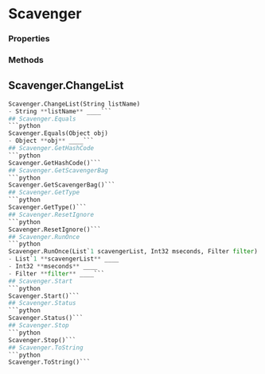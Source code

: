 # Scavenger    

### Properties  
 
### Methods  
## Scavenger.ChangeList
```python
Scavenger.ChangeList(String listName)
- String **listName** ____```
## Scavenger.Equals
```python
Scavenger.Equals(Object obj)
- Object **obj** ____```
## Scavenger.GetHashCode
```python
Scavenger.GetHashCode()```
## Scavenger.GetScavengerBag
```python
Scavenger.GetScavengerBag()```
## Scavenger.GetType
```python
Scavenger.GetType()```
## Scavenger.ResetIgnore
```python
Scavenger.ResetIgnore()```
## Scavenger.RunOnce
```python
Scavenger.RunOnce(List`1 scavengerList, Int32 mseconds, Filter filter)
- List`1 **scavengerList** ____
- Int32 **mseconds** ____
- Filter **filter** ____```
## Scavenger.Start
```python
Scavenger.Start()```
## Scavenger.Status
```python
Scavenger.Status()```
## Scavenger.Stop
```python
Scavenger.Stop()```
## Scavenger.ToString
```python
Scavenger.ToString()```